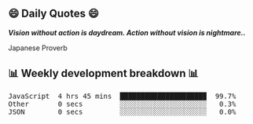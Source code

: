 ## 😄 Daily Quotes 😄

_**Vision without action is daydream. Action without vision is nightmare..**_

Japanese Proverb



## 📊 Weekly development breakdown 📊

<pre>JavaScript  4 hrs 45 mins  ████████████████████▉  99.7%
Other       0 secs         ░░░░░░░░░░░░░░░░░░░░░   0.3%
JSON        0 secs         ░░░░░░░░░░░░░░░░░░░░░   0.0%</pre>